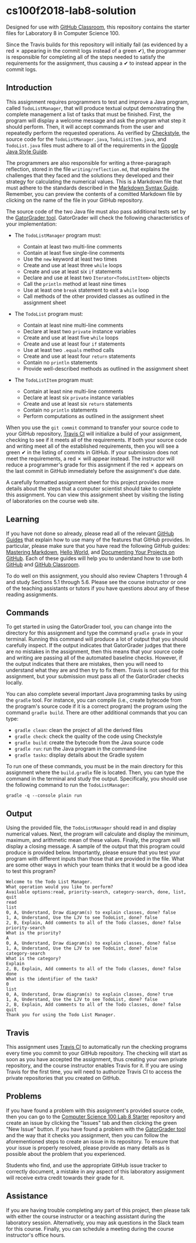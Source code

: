 
# cs100f2018-lab8-solution

Designed for use with [GitHub Classroom](https://classroom.github.com/), this
repository contains the starter files for Laboratory 8 in Computer Science 100.

Since the Travis builds for this repository will initially fail (as evidenced by
a red &#x2717; appearing in the commit logs instead of a green &#x2714;), the
programmer is responsible for completing all of the steps needed to satisfy the
requirements for the assignment, thus causing a &#x2714; to instead appear in
the commit logs.


## Introduction

This assignment requires programmers to test and improve a Java program, called
`TodoListManager`, that will produce textual output demonstrating the complete
management a list of tasks that must be finished. First, the program will
display a welcome message and ask the program what step it should perform. Then,
it will accept commands from the user and repeatedly perform the requested
operations. As verified by
[Checkstyle](https://github.com/checkstyle/checkstyle), the source code for the
`TodoListManager.java`, `TodoListItem.java`, and `TodoList.java` files must
adhere to all of the requirements in the [Google Java Style
Guide](https://google.github.io/styleguide/javaguide.html).

The programmers are also responsible for writing a three-paragraph reflection,
stored in the file `writing/reflection.md`, that explains the challenges that
they faced and the solutions they developed and their strategy for calculating
the numerical values. This is a Markdown file that must adhere to the standards
described in the [Markdown Syntax
Guide](https://guides.github.com/features/mastering-markdown/). Remember, you
can preview the contents of a comitted Markdown file by clicking on the name of
the file in your GitHub repository. 

The source code of the two Java file must also pass additional tests set by the
[GatorGrader tool](https://github.com/GatorEducator/gatorgrader). GatorGrader will
check the following characteristics of your implementation:

* The `TodoListManager` program must:
  * Contain at least two multi-line comments
  * Contain at least five single-line comments
  * Use the `new` keyword at least two times
  * Create and use at least three `while` loops
  * Create and use at least six `if` statements
  * Declare and use at least two `Iterator<TodoListItem>` objects
  * Call the `println` method at least nine times
  * Use at least one `break` statement to exit a `while` loop
  * Call methods of the other provided classes as outlined in the assignment sheet

* The `TodoList` program must:
  * Contain at least nine multi-line comments
  * Declare at least two `private` instance variables
  * Create and use at least five `while` loops
  * Create and use at least four `if` statements
  * Use at least two `.equals` method calls
  * Create and use at least four `return` statements
  * Contain no `println` statements
  * Provide well-described methods as outlined in the assignment sheet

* The `TodoListItem` program must:
  * Contain at least nine multi-line comments
  * Declare at least six `private` instance variables
  * Create and use at least six `return` statements
  * Contain no `println` statements
  * Perform computations as outlined in the assignment sheet

When you use the `git commit` command to transfer your source code to your
GitHub repository, [Travis CI](https://travis-ci.com/) will initialize a build
of your assignment, checking to see if it meets all of the requirements. If both
your source code and writing meet all of the established requirements, then you
will see a green &#x2714; in the listing of commits in GitHub. If your
submission does not meet the requirements, a red &#x2717; will appear instead.
The instructor will reduce a programmer's grade for this assignment if the red
&#x2717; appears on the last commit in GitHub immediately before the
assignment's due date.

A carefully formatted assignment sheet for this project provides more details
about the steps that a computer scientist should take to complete this
assignment. You can view this assignment sheet by visiting the listing of
laboratories on the course web site.

## Learning

If you have not done so already, please read all of the relevant [GitHub
Guides](https://guides.github.com/) that explain how to use many of the features
that GitHub provides. In particular, please make sure that you have read the
following GitHub guides: [Mastering
Markdown](https://guides.github.com/features/mastering-markdown/), [Hello
World](https://guides.github.com/activities/hello-world/), and [Documenting Your
Projects on GitHub](https://guides.github.com/features/wikis/). Each of these
guides will help you to understand how to use both [GitHub](http://github.com) and
[GitHub Classroom](https://classroom.github.com/).

To do well on this assignment, you should also review Chapters 1 through 4 and
study Sections 5.1 through 5.6. Please see the course instructor or one of the
teaching assistants or tutors if you have questions about any of these reading
assignments.

## Commands

To get started in using the GatorGrader tool, you can change into the directory
for this assignment and type the command `gradle grade` in your terminal.
Running this command will produce a lot of output that you should carefully
inspect. If the output indicates that GatorGrader judges that there are no
mistakes in the assignment, then this means that your source code and writing
are passing all of the automated baseline checks. However, if the output
indicates that there are mistakes, then you will need to understand what they
are and then try to fix them. Travis is not used for this assignment, but
your submission must pass all of the GatorGrader checks locally.

You can also complete several important Java programming tasks by using the
`gradle` tool. For instance, you can compile (i.e., create bytecode from the
program's source code if it is a correct program) the program using the command
`gradle build`. There are other additional commands that you can type:

- `gradle clean`: clean the project of all the derived files
- `gradle check`: check the quality of the code using Checkstyle
- `gradle build`: create the bytecode from the Java source code
- `gradle run`: run the Java program in the command-line
- `gradle tasks`: display details about the Gradle system

To run one of these commands, you must be in the main  directory
for this assignment where the `build.gradle` file is located. Then, you can type
the command in the terminal and study the output. Specifically, you should use the
following command to run the `TodoListManager`:

```
gradle -q --console plain run
```

## Output

Using the provided file, the `TodoListManager` should read in and display
numerical values. Next, the program will calculate and display the minimum,
maximum, and arithmetic mean of these values. Finally, the program will display
a closing message. A sample of the output that this program could produce is
provided below. Importantly, please ensure that you test your program with
different inputs than those that are provided in the file. What are some other
ways in which your team thinks that it would be a good idea to test this
program?

```
Welcome to the Todo List Manager.
What operation would you like to perform?
Available options:read, priority-search, category-search, done, list, quit
read
list
0, A, Understand, Draw diagram(s) to explain classes, done? false
1, A, Understand, Use the LJV to see TodoList, done? false
2, B, Explain, Add comments to all of the Todo classes, done? false
priority-search
What is the priority?
A
0, A, Understand, Draw diagram(s) to explain classes, done? false
1, A, Understand, Use the LJV to see TodoList, done? false
category-search
What is the category?
Explain
2, B, Explain, Add comments to all of the Todo classes, done? false
done
What is the identifier of the task?
0
list
0, A, Understand, Draw diagram(s) to explain classes, done? true
1, A, Understand, Use the LJV to see TodoList, done? false
2, B, Explain, Add comments to all of the Todo classes, done? false
quit
Thank you for using the Todo List Manager.
```

## Travis

This assignment uses [Travis CI](https://travis-ci.com/) to automatically run
the checking programs every time you commit to your GitHub repository. The
checking will start as soon as you have accepted the assignment, thus creating
your own private repository, and the course instructor enables Travis for it. If
you are using Travis for the first time, you will need to authorize Travis CI to
access the private repositories that you created on GitHub.

## Problems

If you have found a problem with this assignment's provided source code, then
you can go to the [Computer Science 100 Lab 8
Starter](https://github.com/Allegheny-Computer-Science-100-01-F2018/cs100f2018-lab8-starter)
repository and create an issue by clicking the "Issues" tab and then clicking
the green "New Issue" button. If you have found a problem with the 
[GatorGrader tool](https://github.com/GatorEducator/gatorgrader) and the way that it checks you
assignment, then you can follow the aforementioned steps to create an issue in
its repository. To ensure that your issue is properly resolved, please provide
as many details as is possible about the problem that you experienced. 

Students who find, and use the appropriate GitHub issue tracker to correctly
document, a mistake in any aspect of this laboratory assignment will receive
 extra credit towards their grade for it.

## Assistance

If you are having trouble completing any part of this project, then please talk
with either the course instructor or a teaching assistant during the laboratory
session. Alternatively, you may ask questions in the Slack team for this
course. Finally, you can schedule a meeting during the course instructor's
office hours.
